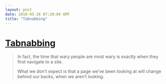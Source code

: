 ```yaml
---
layout: post
date: 2010-05-26 07:20:04 GMT
title: "Tabnabbing"
---
```

# [Tabnabbing](http://www.azarask.in/blog/post/a-new-type-of-phishing-attack/)

> In fact, the time that wary people are most wary is exactly when they first navigate to a site.
> 
> What we don’t expect is that a page we’ve been looking at will change behind our backs, when we aren’t looking.